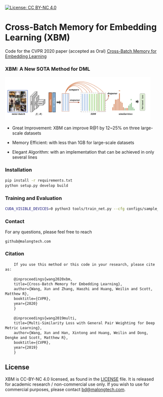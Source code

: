 [![License: CC BY-NC 4.0](https://licensebuttons.net/l/by-nc/4.0/80x15.png)](https://creativecommons.org/licenses/by-nc/4.0/)

# Cross-Batch Memory for Embedding Learning (XBM)

Code for the CVPR 2020 paper (accepted as Oral) [Cross-Batch Memory for Embedding Learning](https://arxiv.org/pdf/1912.06798)

### XBM: A New SOTA Method for DML
<img src="misc/cvpr-mem-overview.png" width="95%" height="50%">

  - Great Improvement: XBM can improve R@1 by 12~25% on three large-scale datasets

  - Memory Efficient: with less than 1GB for large-scale datasets

  - Elegant Algorithm: with an implementation that can be achieved in only several lines

### Installation

```bash
pip install -r requirements.txt
python setup.py develop build
```

### Training and Evaluation

```bash
CUDA_VISIBLE_DEVICES=0 python3 tools/train_net.py --cfg configs/sample_config.yaml 
```

### Contact

For any questions, please feel free to reach 
```
github@malongtech.com
```

### Citation

        If you use this method or this code in your research, please cite as:

        @inproceedings{wang2020xbm,
        title={Cross-Batch Memory for Embedding Learning},
        author={Wang, Xun and Zhang, Haozhi and Huang, Weilin and Scott, Matthew R},
        booktitle={CVPR},
        year={2020}
        }

        @inproceedings{wang2019multi,
        title={Multi-Similarity Loss with General Pair Weighting for Deep Metric Learning},
        author={Wang, Xun and Han, Xintong and Huang, Weilin and Dong, Dengke and Scott, Matthew R},
        booktitle={CVPR},
        year={2019}
        }

## License

XBM is CC-BY-NC 4.0 licensed, as found in the [LICENSE](LICENSE) file. It is released for academic research / non-commercial use only. If you wish to use for commercial purposes, please contact bd@malongtech.com.

